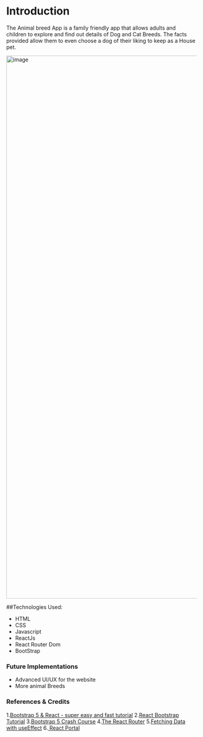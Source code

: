 # Introduction

The Animal breed App is a family friendly app that allows adults and children to explore and find out details of Dog and Cat Breeds. The facts provided allow them to even choose a dog of their liking to keep as a House pet.

<img width="1438" alt="image" src="https://github.com/VineshRavindiran/Animal-Breed-App/assets/119284834/5601c955-662b-4dd5-aa1e-818f0c59d469">

##Technologies Used:

- HTML
- CSS
- Javascript
- ReactJs
- React Router Dom
- BootStrap

### Future Implementations

- Advanced UI/UX for the website
- More animal Breeds

### References & Credits

1.[Bootstrap 5 & React - super easy and fast tutorial](https://www.youtube.com/watch?v=xdXd8BJwJ-U&ab_channel=Keepcoding) 
2.[React Bootstrap Tutorial](https://www.youtube.com/watch?v=8pKjULHzs0s&t=762s&ab_channel=AdrianTwarog) 
3.[Bootstrap 5 Crash Course](https://www.youtube.com/watch?v=Jyvffr3aCp0&ab_channel=WebDevSimplified) 
4.[The React Router](https://www.youtube.com/watch?v=aZGzwEjZrXc&ab_channel=TheNetNinja) 
5.[Fetching Data with useEffect](https://www.youtube.com/watch?v=qdCHEUaFhBk&ab_channel=TheNetNinja) 
6.[ React Portal](https://www.youtube.com/watch?v=LyLa7dU5tp8&ab_channel=WebDevSimplified)
